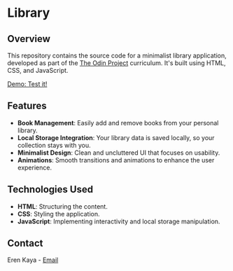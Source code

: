 # Library

## Overview

This repository contains the source code for a minimalist library application, developed as part of the [The Odin Project](https://www.theodinproject.com/) curriculum. It's built using HTML, CSS, and JavaScript.

[Demo: Test it!](https://erenova.github.io/library/)

## Features

- **Book Management**: Easily add and remove books from your personal library.
- **Local Storage Integration**: Your library data is saved locally, so your collection stays with you.
- **Minimalist Design**: Clean and uncluttered UI that focuses on usability.
- **Animations**: Smooth transitions and animations to enhance the user experience.

## Technologies Used

- **HTML**: Structuring the content.
- **CSS**: Styling the application.
- **JavaScript**: Implementing interactivity and local storage manipulation.

## Contact

Eren Kaya - [Email](mailto:erenova6@gmail.com)
